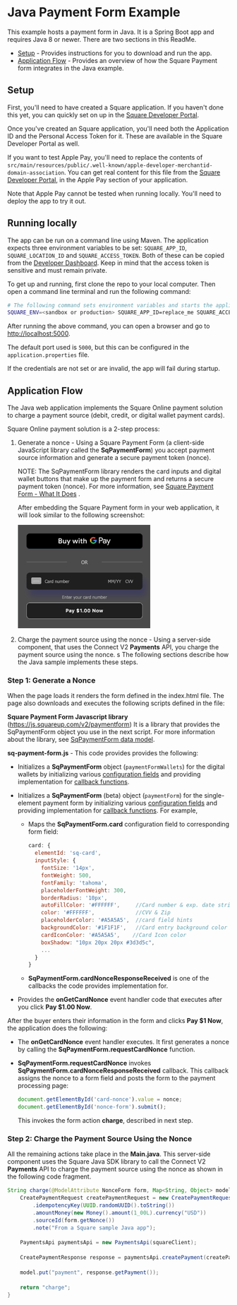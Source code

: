 # Java Payment Form Example

This example hosts a payment form in Java. It is a Spring Boot app and requires Java 8 or newer. There are two sections in this ReadMe.

* [Setup](#setup) - Provides instructions for you to download and run the app.
* [Application Flow](#application-flow) - Provides an overview of how the Square Payment form integrates in the Java example.

## Setup

First, you'll need to have created a Square application. If you haven't done this yet, you can quickly
set on up in the [Square Developer Portal](https://connect.squareup.com/apps).

Once you've created an Square application, you'll need both the Application ID and the
Personal Access Token for it. These are available in the Square Developer Portal as well.

If you want to test Apple Pay, you'll need to replace the contents of
`src/main/resources/public/.well-known/apple-developer-merchantid-domain-association`.
You can get real content for this file from the
[Square Developer Portal](https://connect.squareup.com/apps), in the Apple Pay section of your
application.

Note that Apple Pay cannot be tested when running locally. You'll need to deploy the app to try it out.


## Running locally

The app can be run on a command line using Maven. The application expects three environment variables
to be set: `SQUARE_APP_ID`, `SQUARE_LOCATION_ID` and `SQUARE_ACCESS_TOKEN`. Both of these can be copied from the
[Developer Dashboard](https://connect.squareup.com/apps). Keep in mind that the access token is
sensitive and must remain private.

To get up and running, first clone the repo to your local computer.
Then open a command line terminal and run the following command:

```bash
# The following command sets environment variables and starts the application locally:
SQUARE_ENV=<sandbox or production> SQUARE_APP_ID=replace_me SQUARE_ACCESS_TOKEN=replace_me SQUARE_LOCATION_ID=replace_me mvn spring-boot:run
```

After running the above command, you can open a browser and go to
[http://localhost:5000](http://localhost:5000).

The default port used is `5000`, but this can be configured in the `application.properties` file.

If the credentials are not set or are invalid, the app will fail during startup.


## Application Flow

The Java web application implements the Square Online payment solution to charge a payment source (debit, credit, or digital wallet payment cards).

Square Online payment solution is a 2-step process:

1. Generate a nonce -  Using a Square Payment Form (a client-side JavaScript library
called the **SqPaymentForm**) you accept payment source information and generate a secure payment token (nonce).

    NOTE: The SqPaymentForm library renders the card inputs and digital wallet buttons that make up the payment form and returns a secure payment token (nonce). For more information, see [Square Payment Form - What It Does](https://developer.squareup.com/docs/payment-form/what-it-does) .

    After embedding the Square Payment form in your web application, it will look similar to the following screenshot:

    <img src="./PaymentFormExampleJava.png" width="300"/>

2. Charge the payment source using the nonce - Using a server-side component, that uses the Connect V2
**Payments** API, you charge the payment source using the nonce.
s
The following sections describe how the Java sample implements these steps.

### Step 1: Generate a Nonce

When the page loads it renders the form defined in the index.html file. The page also downloads and executes the following scripts defined in the file:

 **Square Payment Form Javascript library** (https://js.squareup.com/v2/paymentform)  It is a library that provides the SqPaymentForm object you use in the next script. For more information about the library, see [SqPaymentForm data model](https://docs.connect.squareup.com/api/paymentform#navsection-paymentform).

**sq-payment-form.js** - This code provides provides the following:

* Initializes a **SqPaymentForm** object (`paymentFormWallets`) for the digital wallets by initializing various
[configuration fields](https://docs.connect.squareup.com/api/paymentform#paymentform-configurationfields) and providing implementation for [callback functions](https://docs.connect.squareup.com/api/paymentform#_callbackfunctions_detail).
* Initializes a **SqPaymentForm**  (beta) object (`paymentForm`) for the single-element payment form by initializing various
[configuration fields](https://docs.connect.squareup.com/api/paymentform#paymentform-configurationfields) and providing implementation for [callback functions](https://docs.connect.squareup.com/api/paymentform#_callbackfunctions_detail). For example,

    * Maps the **SqPaymentForm.card** configuration field to corresponding form field:

        ```javascript
        card: {
          elementId: 'sq-card',
          inputStyle: {
            fontSize: '14px',
            fontWeight: 500,
            fontFamily: 'tahoma',
            placeholderFontWeight: 300,
            borderRadius: '10px',
            autoFillColor: '#FFFFFF',     //Card number & exp. date strings
            color: '#FFFFFF',             //CVV & Zip
            placeholderColor: '#A5A5A5',  //card field hints
            backgroundColor: '#1F1F1F',   //Card entry background color
            cardIconColor: '#A5A5A5',    //Card Icon color
            boxShadow: "10px 20px 20px #3d3d5c",
            ...
          }
        }
        ```
    * **SqPaymentForm.cardNonceResponseReceived** is one of the callbacks the code provides implementation for.

* Provides the **onGetCardNonce** event handler code that executes after you click **Pay $1.00 Now**.

After the buyer enters their information in the form and clicks **Pay $1 Now**, the application does the following:

* The **onGetCardNonce** event handler executes. It first generates a nonce by calling the **SqPaymentForm.requestCardNonce** function.
* **SqPaymentForm.requestCardNonce** invokes **SqPaymentForm.cardNonceResponseReceived** callback. This callback  assigns the nonce to a form field and posts the form to the payment processing page:

    ```javascript
    document.getElementById('card-nonce').value = nonce;
    document.getElementById('nonce-form').submit();
    ```

    This invokes the form action **charge**, described in next step.

### Step 2: Charge the Payment Source Using the Nonce
All the remaining actions take place in the **Main.java**.  This server-side component uses the Square Java SDK library to call the Connect V2 **Payments** API to charge the payment source using the nonce as shown in the following code fragment.
```java
String charge(@ModelAttribute NonceForm form, Map<String, Object> model) throws ApiException {
    CreatePaymentRequest createPaymentRequest = new CreatePaymentRequest()
        .idempotencyKey(UUID.randomUUID().toString())
        .amountMoney(new Money().amount(1_00L).currency("USD"))
        .sourceId(form.getNonce())
        .note("From a Square sample Java app");

    PaymentsApi paymentsApi = new PaymentsApi(squareClient);

    CreatePaymentResponse response = paymentsApi.createPayment(createPaymentRequest);

    model.put("payment", response.getPayment());

    return "charge";
}
```
